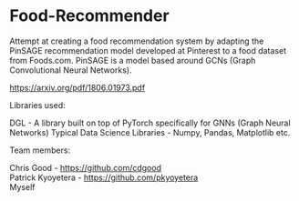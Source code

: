 # Food-Recommender
Attempt at creating a food recommendation system by adapting the PinSAGE recommendation model developed at Pinterest to a food dataset from Foods.com. PinSAGE is a model based around GCNs (Graph Convolutional Neural Networks).

https://arxiv.org/pdf/1806.01973.pdf


Libraries used:

DGL - A library built on top of PyTorch specifically for GNNs (Graph Neural Networks)
Typical Data Science Libraries - Numpy, Pandas, Matplotlib etc.

Team members:

Chris Good - https://github.com/cdgood <br/>
Patrick Kyoyetera - https://github.com/pkyoyetera <br/>
Myself

